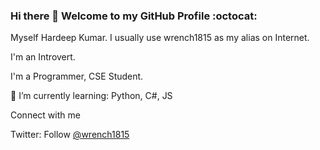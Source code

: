 ### Hi there 👋 Welcome to my GitHub Profile :octocat:

Myself Hardeep Kumar. I usually use wrench1815 as my alias on Internet.

I'm an Introvert.

I'm a Programmer, CSE Student.

🌱 I’m currently learning: Python, C#, JS

Connect with me

Twitter: Follow [@wrench1815](https://twitter.com/wrench1815)

<!--
**wrench1815/wrench1815** is a ✨ _special_ ✨ repository because its `README.md` (this file) appears on your GitHub profile.

Here are some ideas to get you started:

- 🔭 I’m currently working on ...
- 🌱 I’m currently learning ...
- 👯 I’m looking to collaborate on ...
- 🤔 I’m looking for help with ...
- 💬 Ask me about ...
- 📫 How to reach me: ...
- 😄 Pronouns: ...
- ⚡ Fun fact: ...
-->
